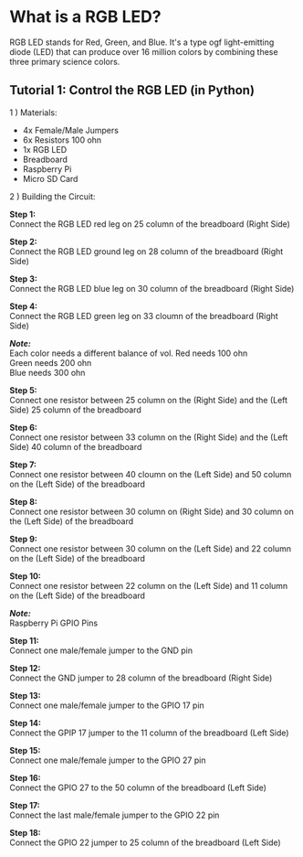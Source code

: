 # What is a RGB LED?
RGB LED stands for Red, Green, and Blue. It's a type ogf light-emitting diode (LED) that can produce over 16 million colors by combining these three primary science colors.

## Tutorial 1: Control the RGB LED (in Python)

1 ) Materials:

- 4x Female/Male Jumpers
- 6x Resistors 100 ohn
- 1x RGB LED
- Breadboard
- Raspberry Pi
- Micro SD Card

2 ) Building the Circuit:

**Step 1:** <br>
Connect the RGB LED red leg on 25 column of the breadboard (Right Side)

**Step 2:** <br>
Connect the RGB LED ground leg on 28 column of the breadboard (Right Side)

**Step 3:** <br>
Connect the RGB LED blue leg on 30 column of the breadboard (Right Side)

**Step 4:** <br>
Connect the RGB LED green leg on 33 cloumn of the breadboard (Right Side)

***Note:*** <br>
Each color needs a different balance of vol.
Red needs 100 ohn <br>
Green needs 200 ohn <br>
Blue needs 300 ohn <br>

**Step 5:** <br>
Connect one resistor between 25 column on the (Right Side) and the (Left Side) 25 column of the breadboard

**Step 6:** <br>
Connect one resistor between 33 column on the (Right Side) and the (Left Side) 40 column of the breadboard

**Step 7:** <br>
Connect one resistor between 40 cloumn on the (Left Side) and 50 column on the (Left Side) of the breadboard

**Step 8:** <br>
Connect one resistor between 30 column on (Right Side) and 30 column on the (Left Side) of the breadboard

**Step 9:** <br>
Connect one resistor between 30 column on the (Left Side) and 22 column on the (Left Side) of the breadboard

**Step 10:** <br>
Connect one resistor between 22 column on the (Left Side) and 11 column on the (Left Side) of the breadboard

***Note:*** <br>
Raspberry Pi GPIO Pins
	
**Step 11:** <br>
Connect one male/female jumper to the GND pin

**Step 12:** <br>
Connect the GND jumper to 28 column of the breadboard (Right Side)

**Step 13:** <br>
Connect one male/female jumper to the GPIO 17 pin

**Step 14:** <br>
Connect the GPIP 17 jumper to the 11 column of the breadboard (Left Side)

**Step 15:** <br>
Connect one male/female jumper to the GPIO 27 pin

**Step 16:** <br>
Connect the GPIO 27 to the 50 column of the breadboard (Left Side)

**Step 17:** <br>
Connect the last male/female jumper to the GPIO 22 pin

**Step 18:** <br>
Connect the GPIO 22 jumper to 25 column of the breadboard (Left Side)
